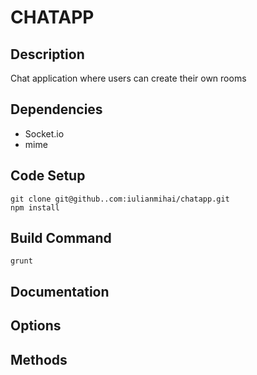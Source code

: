 # CHATAPP

## Description

Chat application where users can create their own rooms

## Dependencies

* Socket.io
* mime


## Code Setup

    git clone git@github..com:iulianmihai/chatapp.git
    npm install
    
## Build Command

    grunt
    

## Documentation

## Options

## Methods
